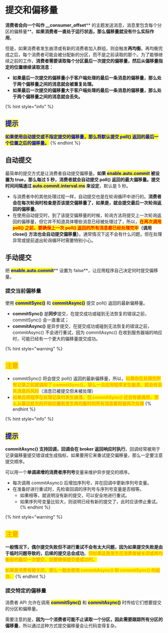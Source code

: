 # 提交和偏移量

**消费者会向一个叫作 **<mark style="color:blue;">**\_\_consumer\_offset**</mark>** 的主题发送消息，消息里包含每个分区的偏移量**。**如果消费者一直处于运行状态，那么偏移量就没有什么实际作用**。

但是，如果消费者发生崩溃或有新的消费者加入群组，则会触发**再均衡**。再均衡完成之后，每个消费者可能会被分配新的分区，而不是之前读取的那个。为了能够继续之前的工作，**消费者需要读取每个分区最后一次提交的偏移量，然后从偏移量指定的位置继续读取消息：**

* **如果最后一次提交的偏移量小于客户端处理的最后一条消息的偏移量，那么处于两个偏移量之间的消息就会被重复处理。**
* **如果最后一次提交的偏移量大于客户端处理的最后一条消息的偏移量，那么处于两个偏移量之间的消息就会丢失。**

{% hint style="info" %}
## <mark style="color:blue;">提示</mark>

<mark style="color:blue;">**如果使用自动提交或不指定提交的偏移量，那么将默认提交 poll() 返回的最后一个位置之后的偏移量。**</mark>
{% endhint %}

## **自动提交**

最简单的提交方式是让消费者自动提交偏移量。**如果 **<mark style="color:blue;">**enable.auto.commit**</mark>** 被设置为 true，那么每过 5 秒，消费者就会自动提交 poll() 返回的最大偏移量。提交时间间隔通过 **<mark style="color:blue;">**auto.commit.interval.ms**</mark>** 来设定**，默认是 5 秒。

* 与消费者中的其他处理过程一样，自动提交也是在轮询循环中进行的。**消费者会在每次轮询时检查是否该提交偏移量了，如果是，就会提交最后一次轮询返回的偏移量**。
* 在使用自动提交时，到了该提交偏移量的时候，轮询方法将提交上一次轮询返回的偏移量，但它并不知道具体哪些消息已经被处理过了，所以，<mark style="color:red;">**在再次调用 poll() 之前，要确保上一次 poll() 返回的所有消息都已经处理完毕**</mark>**（调用 close() 方法也会自动提交偏移量）**。通常情况下这不会有什么问题，但在处理异常或提前退出轮询循环时需要特别小心。

## **手动提交**

把 <mark style="color:blue;">**enable.auto.commit**</mark>** 设置为 false**，让应用程序自己决定何时提交偏移量。

### **提交当前偏移量**

使用 <mark style="color:blue;">**commitSync()**</mark> 和 <mark style="color:blue;">**commitAsync()**</mark> 提交 poll() 返回的最新偏移量。

* **commitSync()** 是**同步**提交，在提交成功或碰到无法恢复的错误之前，commitSync() 会一直重试；
* **commitAsync()** 是异步提交，在提交成功或碰到无法恢复的错误之前，commitAsync() 不会进行重试，因为 commitAsync() 在收到服务器端的响应时，可能已经有一个更大的偏移量提交成功。

{% hint style="warning" %}
## <mark style="color:orange;">注意</mark>

* commitSync() 将会提交 poll() 返回的最新偏移量，所以，<mark style="color:orange;">**如果你在处理完所有记录之前就调用了 commitSync()，那么一旦应用程序发生崩溃，就会有丢失消息的风险**</mark>（消息已被提交但未被处理）
* <mark style="color:orange;">**如果应用程序在处理记录时发生崩溃，但 commitSync() 还没有被调用，那么从最近批次的开始位置到发生再均衡时的所有消息都将被再次处理**</mark>
{% endhint %}

{% hint style="info" %}
## <mark style="color:blue;">**提示**</mark>

**commitAsync() 支持回调，回调会在 broker 返回响应时执行**。回调经常被用于记录偏移量提交错误或生成指标，如果要用它来重试提交偏移量，那么一定要注意提交顺序。

可以用一个**单调递增的消费者序列号**变量来维护异步提交的顺序。

* 每次调用 commitAsync() 后增加序列号，并在回调中更新序列号变量。
* 在准备好进行重试时，先检查回调的序列号与序列号变量是否相等。
  * 如果相等，就说明没有新的提交，可以安全地进行重试。
  * 如果序列号变量比较大，则说明已经有新的提交了，此时应该停止重试。
{% endhint %}

{% hint style="warning" %}
## <mark style="color:orange;">注意</mark>

**一般情况下，偶尔提交失败但不进行重试不会有太大问题，因为如果提交失败是由于临时问题导致的，后续的提交总会成功**。<mark style="color:orange;">**但如果这是发生在消费者被关闭或再均衡前的最后一次提交，则要确保提交是成功的。**</mark>

<mark style="color:orange;">**如果是消费者被关闭，那么一般会使用 commitAsync() 和 commitSync() 的组合**</mark><mark style="color:orange;">。</mark>
{% endhint %}

### **提交特定的偏移量**

消费者 API 允许在调用 <mark style="color:blue;">**commitSync()**</mark> 和 <mark style="color:blue;">**commitAsync()**</mark> 时传给它们想要提交的分区和偏移量。

需要注意的是，**因为一个消费者可能不止读取一个分区，因此需要跟踪所有分区的偏移量**，所以通过这种方式提交偏移量会让代码变得复杂。
